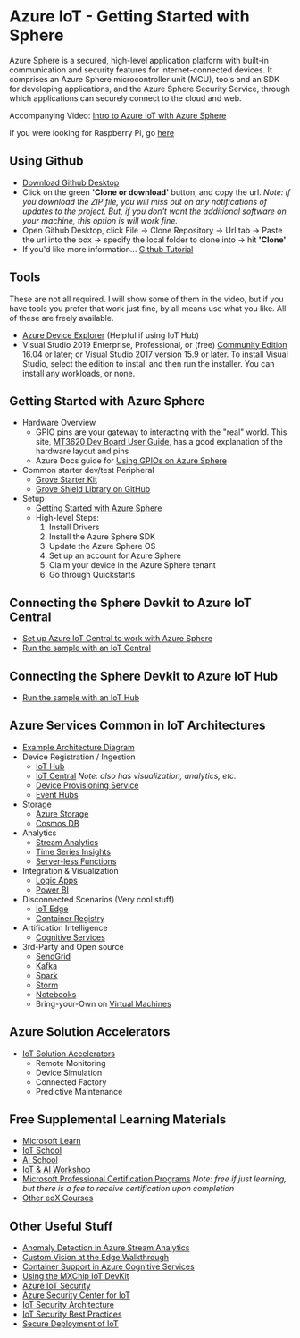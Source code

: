 # Azure IoT - Getting Started with Sphere
Azure Sphere is a secured, high-level application platform with built-in communication and security features for internet-connected devices. It comprises an Azure Sphere microcontroller unit (MCU), tools and an SDK for developing applications, and the Azure Sphere Security Service, through which applications can securely connect to the cloud and web.

Accompanying Video: [Intro to Azure IoT with Azure Sphere](https://youtu.be/ZJd9Ypd6sAg)

If you were looking for Raspberry Pi, go [here](https://github.com/jasonerrett/AzureIoT_HelloRpi)

## Using Github
- [Download Github Desktop](https://desktop.github.com/)
- Click on the green **'Clone or download'** button, and copy the url.  *Note: if you download the ZIP file, you will miss out on any notifications of updates to the project.  But, if you don't want the additional software on your machine, this option is will work fine.*
- Open Github Desktop, click File -> Clone Repository -> Url tab -> Paste the url into the box -> specify the local folder to clone into -> hit **'Clone'**
- If you'd like more information... [Github Tutorial](https://lab.github.com/githubtraining/paths/first-day-on-github)

## Tools
These are not all required.  I will show some of them in the video, but if you have tools you prefer that work just fine, by all means use what you like.  All of these are freely available.
- [Azure Device Explorer](https://github.com/Azure/azure-iot-sdk-csharp/releases/download/2019-1-4/SetupDeviceExplorer.msi) (Helpful if using IoT Hub)
- Visual Studio 2019 Enterprise, Professional, or (free) [Community Edition](https://visualstudio.microsoft.com/vs/community/) 16.04 or later; or Visual Studio 2017 version 15.9 or later. To install Visual Studio, select the edition to install and then run the installer. You can install any workloads, or none.

## Getting Started with Azure Sphere
- Hardware Overview
    - GPIO pins are your gateway to interacting with the "real" world.  This site, [MT3620 Dev Board User Guide](https://docs.microsoft.com/en-us/azure-sphere/hardware/mt3620-user-guide), has a good explanation of the hardware layout and pins
    - Azure Docs guide for [Using GPIOs on Azure Sphere](https://docs.microsoft.com/en-us/azure-sphere/app-development/gpio)
- Common starter dev/test Peripheral
    - [Grove Starter Kit](https://www.seeedstudio.com/Grove-Starter-Kit-for-Azure-Sphere-MT3620-Development-Kit.html)
    - [Grove Shield Library on GitHub](https://github.com/Seeed-Studio/MT3620_Grove_Shield)
- Setup
    - [Getting Started with Azure Sphere](https://docs.microsoft.com/en-us/azure-sphere/)
    - High-level Steps:
        1. Install Drivers
        2. Install the Azure Sphere SDK
        3. Update the Azure Sphere OS
        4. Set up an account for Azure Sphere
        5. Claim your device in the Azure Sphere tenant
        6. Go through Quickstarts

## Connecting the Sphere Devkit to Azure IoT Central
- [Set up Azure IoT Central to work with Azure Sphere](https://docs.microsoft.com/en-us/azure-sphere/app-development/setup-iot-central)
- [Run the sample with an IoT Central](https://github.com/Azure/azure-sphere-samples/blob/master/Samples/AzureIoT/IoTCentral.md)

## Connecting the Sphere Devkit to Azure IoT Hub
- [Run the sample with an IoT Hub](https://github.com/Azure/azure-sphere-samples/blob/master/Samples/AzureIoT/IoTHub.md)

## Azure Services Common in IoT Architectures
- [Example Architecture Diagram](images/AzureIoTArchitecture.png
)
- Device Registration / Ingestion
    - [IoT Hub](https://docs.microsoft.com/en-us/azure/iot-hub/about-iot-hub)
    - [IoT Central](https://docs.microsoft.com/en-us/azure/iot-central/overview-iot-central) *Note: also has visualization, analytics, etc.*
    - [Device Provisioning Service](https://docs.microsoft.com/en-us/azure/iot-dps/about-iot-dps)
    - [Event Hubs](https://docs.microsoft.com/en-us/azure/event-hubs/event-hubs-about)
- Storage
    - [Azure Storage](https://docs.microsoft.com/en-us/azure/storage/common/storage-introduction)
    - [Cosmos DB](https://docs.microsoft.com/en-us/azure/cosmos-db/introduction)
- Analytics
    - [Stream Analytics](https://docs.microsoft.com/en-us/azure/stream-analytics/stream-analytics-introduction)
    - [Time Series Insights](https://docs.microsoft.com/en-us/azure/time-series-insights/time-series-insights-update-overview)
    - [Server-less Functions](https://docs.microsoft.com/en-us/azure/azure-functions/functions-overview)
- Integration & Visualization
    - [Logic Apps](https://docs.microsoft.com/en-us/azure/logic-apps/logic-apps-overview)
    - [Power BI](https://docs.microsoft.com/en-us/power-bi/power-bi-overview)
- Disconnected Scenarios (Very cool stuff)
    - [IoT Edge](https://docs.microsoft.com/en-us/azure/iot-edge/about-iot-edge)
    - [Container Registry](https://docs.microsoft.com/en-us/azure/container-registry/container-registry-intro)
- Artification Intelligence
    - [Cognitive Services](https://docs.microsoft.com/en-us/azure/cognitive-services/)
- 3rd-Party and Open source
    - [SendGrid](https://docs.microsoft.com/en-us/azure/sendgrid-dotnet-how-to-send-email)
    - [Kafka](https://docs.microsoft.com/en-us/azure/hdinsight/kafka/apache-kafka-introduction)
    - [Spark](https://docs.microsoft.com/en-us/azure/hdinsight/spark/apache-spark-overview)
    - [Storm](https://docs.microsoft.com/en-us/azure/hdinsight/storm/apache-storm-overview)
    - [Notebooks](https://docs.microsoft.com/en-us/azure/notebooks/azure-notebooks-overview)
    - Bring-your-Own on [Virtual Machines](https://azure.microsoft.com/en-us/services/virtual-machines/)

## Azure Solution Accelerators
- [IoT Solution Accelerators](https://azure.microsoft.com/en-us/features/iot-accelerators/)
    - Remote Monitoring
    - Device Simulation
    - Connected Factory
    - Predictive Maintenance

## Free Supplemental Learning Materials
- [Microsoft Learn](https://docs.microsoft.com/en-us/learn/)
- [IoT School](https://iotschool.microsoft.com/)
- [AI School](https://aischool.microsoft.com/)
- [IoT & AI Workshop](https://github.com/kenhausman/ADSWorkshop)
- [Microsoft Professional Certification Programs](https://www.edx.org/course/?type=Professional%20Certificate&school=Microsoft%3A%20Microsoft) *Note: free if just learning, but there is a fee to receive certification upon completion*
- [Other edX Courses](https://www.edx.org/course?search_query=Azure)

## Other Useful Stuff
- [Anomaly Detection in Azure Stream Analytics](https://docs.microsoft.com/en-us/azure/stream-analytics/stream-analytics-machine-learning-anomaly-detection)
- [Custom Vision at the Edge Walkthrough](https://docs.microsoft.com/en-us/azure/iot-edge/tutorial-deploy-custom-vision)
- [Container Support in Azure Cognitive Services](https://docs.microsoft.com/en-us/azure/cognitive-services/cognitive-services-container-support)
- [Using the MXChip IoT DevKit](https://docs.microsoft.com/en-us/azure/iot-hub/iot-hub-arduino-iot-devkit-az3166-door-monitor)
- [Azure IoT Security](https://azure.microsoft.com/en-us/overview/iot/security/)
- [Azure Security Center for IoT](https://docs.microsoft.com/en-us/azure/asc-for-iot/overview)
- [IoT Security Architecture](https://docs.microsoft.com/en-us/azure/iot-fundamentals/iot-security-architecture)
- [IoT Security Best Practices](https://docs.microsoft.com/en-us/azure/iot-fundamentals/iot-security-best-practices)
- [Secure Deployment of IoT](https://docs.microsoft.com/en-us/azure/iot-fundamentals/iot-security-deployment)




